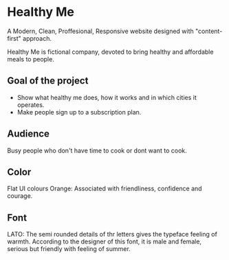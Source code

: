 # Healthy Me

A Modern, Clean, Proffesional, Responsive website designed with "content-first" approach.

Healthy Me is fictional company, devoted to bring healthy and affordable meals to people.

## Goal of the project

* Show what healthy me does, how it works and in which cities it operates. 
* Make people sign up to a subscription plan.

## Audience 
Busy people who don't have time to cook or dont want to cook.

## Color 
Flat UI colours
Orange: Associated with friendliness, confidence and courage.

## Font
LATO: The semi rounded details of thr letters gives the typeface feeling of warmth.
 According to the designer of this font, it is male and female, serious but friendly with feeling of summer.